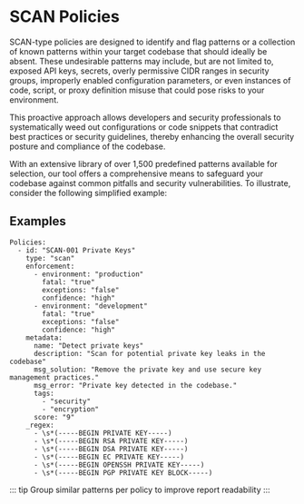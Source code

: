 # SCAN Policies

SCAN-type policies are designed to identify and flag patterns or a collection of known patterns within your target codebase that should ideally be absent. These undesirable patterns may include, but are not limited to, exposed API keys, secrets, overly permissive CIDR ranges in security groups, improperly enabled configuration parameters, or even instances of code, script, or proxy definition misuse that could pose risks to your environment.

This proactive approach allows developers and security professionals to systematically weed out configurations or code snippets that contradict best practices or security guidelines, thereby enhancing the overall security posture and compliance of the codebase.

With an extensive library of over 1,500 predefined patterns available for selection, our tool offers a comprehensive means to safeguard your codebase against common pitfalls and security vulnerabilities. To illustrate, consider the following simplified example:


## Examples

```yaml{3,22-28}
Policies:
  - id: "SCAN-001 Private Keys"
    type: "scan"
    enforcement:
      - environment: "production"
        fatal: "true"
        exceptions: "false"
        confidence: "high"
      - environment: "development"
        fatal: "true"
        exceptions: "false"
        confidence: "high"
    metadata:
      name: "Detect private keys"
      description: "Scan for potential private key leaks in the codebase"
      msg_solution: "Remove the private key and use secure key management practices."
      msg_error: "Private key detected in the codebase."
      tags:
        - "security"
        - "encryption"
      score: "9"
    _regex:
      - \s*(-----BEGIN PRIVATE KEY-----)
      - \s*(-----BEGIN RSA PRIVATE KEY-----)
      - \s*(-----BEGIN DSA PRIVATE KEY-----)
      - \s*(-----BEGIN EC PRIVATE KEY-----)
      - \s*(-----BEGIN OPENSSH PRIVATE KEY-----)
      - \s*(-----BEGIN PGP PRIVATE KEY BLOCK-----)
```

::: tip
Group similar patterns per policy to improve report readability
:::

